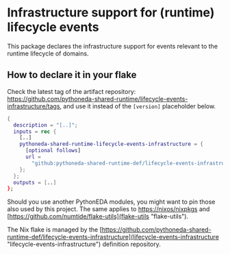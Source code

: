 # Infrastructure support for (runtime) lifecycle events

This package declares the infrastructure support for events relevant to the runtime lifecycle of domains.

## How to declare it in your flake

Check the latest tag of the artifact repository: https://github.com/pythoneda-shared-runtime/lifecycle-events-infrastructure/tags, and use it instead of the `[version]` placeholder below.

```nix
{
  description = "[..]";
  inputs = rec {
    [..]
    pythoneda-shared-runtime-lifecycle-events-infrastructure = {
      [optional follows]
      url =
        "github:pythoneda-shared-runtime-def/lifecycle-events-infrastructure/[version]";
    };
  };
  outputs = [..]
};
```

Should you use another PythonEDA modules, you might want to pin those also used by this project. The same applies to [https://nixos/nixpkgs](nixpkgs "nixpkgs") and [https://github.com/numtide/flake-utils](flake-utils "flake-utils").

The Nix flake is managed by the [https://github.com/pythoneda-shared-runtime-def/lifecycle-events-infrastructure](lifecycle-events-infrastructure "lifecycle-events-infrastructure") definition repository.

